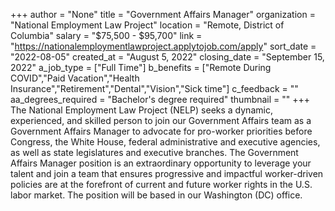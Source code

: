 +++
author = "None"
title = "Government Affairs Manager"
organization = "National Employment Law Project"
location = "Remote, District of Columbia"
salary = "$75,500 - $95,700"
link = "https://nationalemploymentlawproject.applytojob.com/apply"
sort_date = "2022-08-05"
created_at = "August 5, 2022"
closing_date = "September 15, 2022"
a_job_type = ["Full Time"]
b_benefits = ["Remote During COVID","Paid Vacation","Health Insurance","Retirement","Dental","Vision","Sick time"]
c_feedback = ""
aa_degrees_required = "Bachelor's degree required"
thumbnail = ""
+++
The National Employment Law Project (NELP) seeks a dynamic, experienced, and skilled person to join our Government Affairs team as a Government Affairs Manager to advocate for pro-worker priorities before Congress, the White House, federal administrative and executive agencies, as well as state legislatures and executive branches. The Government Affairs Manager position is an extraordinary opportunity to leverage your talent and join a team that ensures progressive and impactful worker-driven policies are at the forefront of current and future worker rights in the U.S. labor market. The position will be based in our Washington (DC) office. 